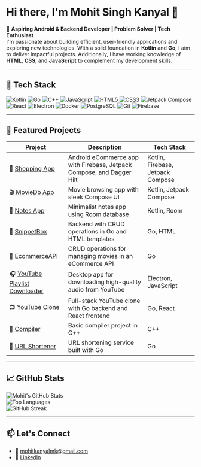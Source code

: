 # Hi there, I'm Mohit Singh Kanyal 👋  

🚀 **Aspiring Android & Backend Developer | Problem Solver | Tech Enthusiast**  
I'm passionate about building efficient, user-friendly applications and exploring new technologies. With a solid foundation in **Kotlin** and **Go**, I aim to deliver impactful projects. Additionally, I have working knowledge of **HTML**, **CSS**, and **JavaScript** to complement my development skills.  

---

## 🚀 Tech Stack

![Kotlin](https://img.shields.io/badge/Kotlin-0095D5?style=for-the-badge&logo=kotlin&logoColor=white)
![Go](https://img.shields.io/badge/Go-00ADD8?style=for-the-badge&logo=go&logoColor=white)
![C++](https://img.shields.io/badge/C++-00599C?style=for-the-badge&logo=c%2B%2B&logoColor=white)
![JavaScript](https://img.shields.io/badge/JavaScript-F7DF1E?style=for-the-badge&logo=javascript&logoColor=black)
![HTML5](https://img.shields.io/badge/HTML5-E34F26?style=for-the-badge&logo=html5&logoColor=white)
![CSS3](https://img.shields.io/badge/CSS3-1572B6?style=for-the-badge&logo=css3&logoColor=white)
![Jetpack Compose](https://img.shields.io/badge/Jetpack_Compose-4285F4?style=for-the-badge&logo=android&logoColor=white)
![React](https://img.shields.io/badge/React-20232A?style=for-the-badge&logo=react&logoColor=61DAFB)
![Electron](https://img.shields.io/badge/Electron-47848F?style=for-the-badge&logo=electron&logoColor=white)
![Docker](https://img.shields.io/badge/Docker-2496ED?style=for-the-badge&logo=docker&logoColor=white)
![PostgreSQL](https://img.shields.io/badge/PostgreSQL-336791?style=for-the-badge&logo=postgresql&logoColor=white)
![Git](https://img.shields.io/badge/Git-F05032?style=for-the-badge&logo=git&logoColor=white)
![Firebase](https://img.shields.io/badge/Firebase-FFCA28?style=for-the-badge&logo=firebase&logoColor=black)

---

## 🌟 Featured Projects

| Project | Description | Tech Stack |
|---------|-------------|------------|
| 🛒 [Shopping App](https://github.com/KanyalMohit/Shopping_app) | Android eCommerce app with Firebase, Jetpack Compose, and Dagger Hilt | Kotlin, Firebase, Jetpack Compose |
| 🎬 [MovieDb App](https://github.com/KanyalMohit/MovieDb-App) | Movie browsing app with sleek Compose UI | Kotlin, Jetpack Compose |
| 📝 [Notes App](https://github.com/KanyalMohit/Notes) | Minimalist notes app using Room database | Kotlin, Room |
| 🔧 [SnippetBox](https://github.com/KanyalMohit/SnippetBox) | Backend with CRUD operations in Go and HTML templates | Go, HTML |
| 🎥 [EcommerceAPI](https://github.com/KanyalMohit/EcommerceAPI) | CRUD operations for managing movies in an eCommerce API | Go |
| 🎧 [YouTube Playlist Downloader](https://github.com/KanyalMohit/youtube_playlist_downloader) | Desktop app for downloading high-quality audio from YouTube | Electron, JavaScript |
| 📺 [YouTube Clone](https://github.com/KanyalMohit/YoutubeClone) | Full-stack YouTube clone with Go backend and React frontend | Go, React |
| 🧮 [Compiler](https://github.com/KanyalMohit/Compiler) | Basic compiler project in C++ | C++ |
| 🔗 [URL Shortener](https://github.com/KanyalMohit/UrlShortner) | URL shortening service built with Go | Go |

---

## 📈 GitHub Stats

![Mohit's GitHub Stats](https://github-readme-stats.vercel.app/api?username=KanyalMohit&show_icons=true&theme=radical)  
![Top Languages](https://github-readme-stats.vercel.app/api/top-langs/?username=KanyalMohit&layout=compact&theme=radical)  
![GitHub Streak](https://streak-stats.demolab.com?user=KanyalMohit&theme=radical)  

---

## 📫 Let's Connect

- 📧 [mohitkanyalmk@gmail.com](mailto:mohitkanyalmk@gmail.com)  
- 🔗 [LinkedIn](https://www.linkedin.com/in/mohit-singh-kanyal-a7528932a/)
